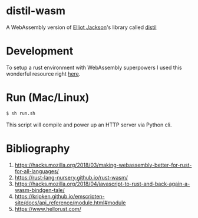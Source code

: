 # distil-wasm
A WebAssembly version of [Elliot Jackson](https://github.com/elliotekj)'s library called [distil](https://github.com/elliotekj/distil)

# Development

To setup a rust environment with WebAssembly superpowers I used this wonderful resource right [here](https://rust-lang-nursery.github.io/rust-wasm/setup.html).

# Run (Mac/Linux)

```bash
$ sh run.sh
```

This script will compile and power up an HTTP server via Python cli.

# Bibliography
1. https://hacks.mozilla.org/2018/03/making-webassembly-better-for-rust-for-all-languages/
2. https://rust-lang-nursery.github.io/rust-wasm/
3. https://hacks.mozilla.org/2018/04/javascript-to-rust-and-back-again-a-wasm-bindgen-tale/
4. https://kripken.github.io/emscripten-site/docs/api_reference/module.html#module
5. https://www.hellorust.com/
